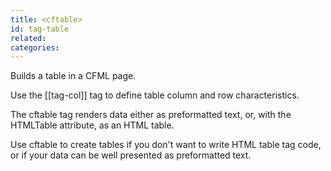 ```yaml
---
title: <cftable>
id: tag-table
related:
categories:
---
```


Builds a table in a CFML page.

Use the [[tag-col]] tag to define table column and row characteristics.

The cftable tag renders data either as preformatted text, or, with the HTMLTable attribute, as an HTML table.

Use cftable to create tables if you don't want to write HTML table tag code, or if your data can be well presented as preformatted text.